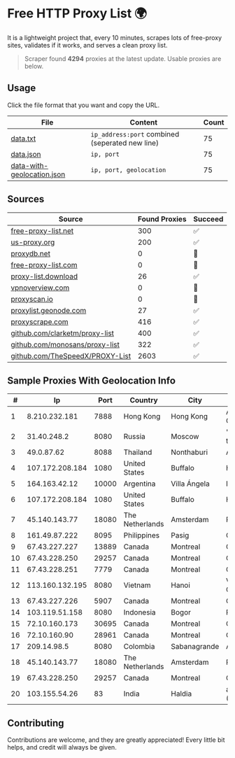 
# Free HTTP Proxy List 🌍

It is a lightweight project that, every 10 minutes, scrapes lots of free-proxy sites, validates if it works, and serves a clean proxy list.


> Scraper found **4294** proxies at the latest update. Usable proxies are below.

## Usage

Click the file format that you want and copy the URL.


|File|Content|Count|
|----|-------|-----|
|[data.txt](https://raw.githubusercontent.com/themiralay/Proxy-List-World/master/data.txt)|`ip_address:port` combined (seperated new line)|75|
|[data.json](https://raw.githubusercontent.com/themiralay/Proxy-List-World/master/data.json)|`ip, port`|75|
|[data-with-geolocation.json](https://raw.githubusercontent.com/themiralay/Proxy-List-World/master/data-with-geolocation.json)|`ip, port, geolocation`|75|

## Sources

|Source|Found Proxies|Succeed|
|------|-------------|-------|
|[free-proxy-list.net](https://free-proxy-list.net)|300|✅|
|[us-proxy.org](https://www.us-proxy.org)|200|✅|
|[proxydb.net](http://proxydb.net)|0|🚫|
|[free-proxy-list.com](https://free-proxy-list.com/?page=&port=&type%5B%5D=http&type%5B%5D=https&up_time=0&search=Search)|0|🚫|
|[proxy-list.download](https://www.proxy-list.download/HTTP)|26|✅|
|[vpnoverview.com](https://vpnoverview.com/privacy/anonymous-browsing/free-proxy-servers)|0|🚫|
|[proxyscan.io](https://www.proxyscan.io)|0|🚫|
|[proxylist.geonode.com](https://proxylist.geonode.com/api/proxy-list?limit=300&page=1&sort_by=lastChecked&sort_type=desc&protocols=http,https)|27|✅|
|[proxyscrape.com](https://api.proxyscrape.com/v2/?request=displayproxies&protocol=http&timeout=10000&country=all&ssl=all&anonymity=all)|416|✅|
|[github.com/clarketm/proxy-list](https://raw.githubusercontent.com/clarketm/proxy-list/master/proxy-list-raw.txt)|400|✅|
|[github.com/monosans/proxy-list](https://raw.githubusercontent.com/monosans/proxy-list/main/proxies/http.txt)|322|✅|
|[github.com/TheSpeedX/PROXY-List](https://raw.githubusercontent.com/TheSpeedX/PROXY-List/master/http.txt)|2603|✅|


## Sample Proxies With Geolocation Info

|#|Ip|Port|Country|City|Internet Service Provider|
|-|--|----|-------|----|-------------------------|
|1|8.210.232.181|7888|Hong Kong|Hong Kong|Alibaba (US) Technology Co., Ltd.|
|2|31.40.248.2|8080|Russia|Moscow|"Cloud Technologies" LLC trading as Cloud.ru|
|3|49.0.87.62|8088|Thailand|Nonthaburi|AIS-Fibre|
|4|107.172.208.184|1080|United States|Buffalo|HostPapa|
|5|164.163.42.12|10000|Argentina|Villa Ángela|Interret Villa Angela SRL|
|6|107.172.208.184|1080|United States|Buffalo|HostPapa|
|7|45.140.143.77|18080|The Netherlands|Amsterdam|RoyaleHosting BV|
|8|161.49.87.222|8095|Philippines|Pasig|Converge ICT Solution Inc|
|9|67.43.227.227|13889|Canada|Montreal|GloboTech Communications|
|10|67.43.228.250|29257|Canada|Montreal|GloboTech Communications|
|11|67.43.228.251|7779|Canada|Montreal|GloboTech Communications|
|12|113.160.132.195|8080|Vietnam|Hanoi|VietNam Post and Telecom Corporation|
|13|67.43.227.226|5907|Canada|Montreal|GloboTech Communications|
|14|103.119.51.158|8080|Indonesia|Bogor|PT. Eka Mas Republik|
|15|72.10.160.173|30695|Canada|Montreal|GloboTech Communications|
|16|72.10.160.90|28961|Canada|Montreal|GloboTech Communications|
|17|209.14.98.5|8080|Colombia|Sabanagrande|AGIS|
|18|45.140.143.77|18080|The Netherlands|Amsterdam|RoyaleHosting BV|
|19|67.43.228.250|29257|Canada|Montreal|GloboTech Communications|
|20|103.155.54.26|83|India|Haldia|abuse-mailbox: (abuse@pegasuswave.com)|



## Contributing

Contributions are welcome, and they are greatly appreciated! Every
little bit helps, and credit will always be given.

